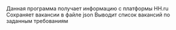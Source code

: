 Данная программа получает информацию с платформы HH.ru
Сохраняет вакансии в файле json
Выводит список вакансий по заданным требованиям
